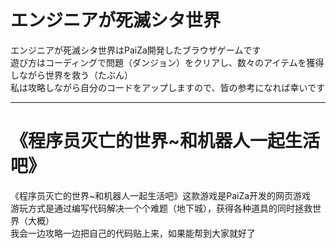 # エンジニアが死滅シタ世界


エンジニアが死滅シタ世界はPaiZa開発したブラウザゲームです  
遊び方はコーディングで問題（ダンジョン）をクリアし、数々のアイテムを獲得しながら世界を救う（たぶん）  
私は攻略しながら自分のコードをアップしますので、皆の参考になれば幸いです
***
# 《程序员灭亡的世界~和机器人一起生活吧》
《程序员灭亡的世界~和机器人一起生活吧》这款游戏是PaiZa开发的网页游戏  
游玩方式是通过编写代码解决一个个难题（地下城），获得各种道具的同时拯救世界（大概）  
我会一边攻略一边把自己的代码贴上来，如果能帮到大家就好了
